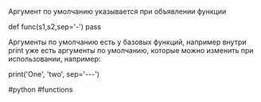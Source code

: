 Аргумент по умолчанию указывается при объявлении функции

def func(s1,s2,sep='-')
	pass
	
Аргументы по умолчанию есть у базовых функций, например внутри print уже есть аргументы по умолчанию, которые можно изменить при использовании, например:

print('One', 'two', sep='---')

#python #functions